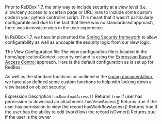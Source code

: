 Prior to ReDBox 1.7, the only way to include security at a view level (i.e. allow/deny access to a certain page or URL) was to include some custom code in your python controller script. This meant that it wasn't particularly configurable and due to the fact that there was no standardised approach, there was inconsistencies in the user experience. 

  
In ReDBox 1.7, we have implemented the [Spring Security framework](http://projects.spring.io/spring-security/) to allow configurability as well as uncouple the security logic from our view logic. 

  
The View Configuration file 
The view configuration file is located in the home/applicationContext-security.xml and is using the [Expression Based Access Control](http://docs.spring.io/spring-security/site/docs/3.0.x/reference/el-access.html) approach. 
Here is the default configuration as is set up for RedBox: 

 


<http auto-config="false"  disable-url-rewriting="true" access-decision-manager-ref="fascinatorAccessDecisionManagerBean" use-expressions="true" entry-point-ref="authenticationEntryPoint">
 <intercept-url pattern="/**/login" access="permitAll" />
 <intercept-url pattern="/**/sso/*" access="permitAll" />
 <intercept-url pattern="/**/accessDenied" access="permitAll" />
 <intercept-url pattern="/**/history/*" access="hasRole('admin')" />
 <intercept-url pattern="/**/admin" access="hasRole('admin')" />                                                         
 <intercept-url pattern="/**/settings" access="hasRole('admin')" />
 <intercept-url pattern="/**/batchprocesses" access="hasRole('admin')" />
 <intercept-url pattern="/**/queues" access="hasRole('admin')" />
 <intercept-url pattern="/**/workflow/*" access="hasWorkflowAccess()" />
 <intercept-url pattern="/**/workflows/simpleworkflow.script" access="hasWorkflowAccess()" />
 <intercept-url pattern="/**/workflows/simpleworkflow.ajax" access="hasWorkflowAccess()" />
 <intercept-url pattern="/**/workflows/simpleworkflow*" access="hasWorkflowAccess()" />
 <intercept-url pattern="/**/download/**/*.tfPackage" access="hasRole('admin')" />
 <intercept-url pattern="/**/download/**/*" access="hasDownloadAccess()" />
 <intercept-url pattern="/**/detail/*" access="hasViewAccess()"/>
 <intercept-url pattern="/dashboard/**" access="isAuthenticated()"/> 
 <intercept-url pattern="/**/*.*" access="permitAll" />
 <intercept-url pattern="/*/**" access="permitAll" />
 <custom-filter ref="authenticationFilter" position="FORM_LOGIN_FILTER" />
 <custom-filter ref="fascinatorAuthInterceptor" before="FILTER_SECURITY_INTERCEPTOR" />
 <access-denied-handler ref="accessDeniedHandler"/>
 </http>


As well as the standard functions as outlined in the [spring documentation](http://docs.spring.io/spring-security/site/docs/3.0.x/reference/el-access.html), we have also defined some custom functions to help with locking down a view based on object security:


 Expression   Description `hasDownloadAccess()` Returns `true` if user has permission to download an attachment. hasViewAccess() Returns true if the user has permission to view the record hasWorkflowAccess() Returns true if the user has the ability to edit (workflow) the record isOwner() Returns true if the user is the owner


   ```
         
```